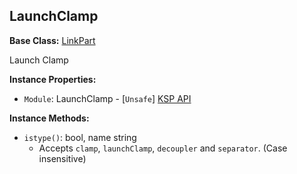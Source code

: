## LaunchClamp

**Base Class:** [LinkPart](LinkPart.md)

Launch Clamp


**Instance Properties:**
- `Module`: LaunchClamp - \[`Unsafe`\] [KSP API](https://kerbalspaceprogram.com/api/class_launch_clamp.html)

**Instance Methods:**
- `istype()`: bool, name string
  - Accepts `clamp`, `launchClamp`, `decoupler` and `separator`. (Case insensitive)
